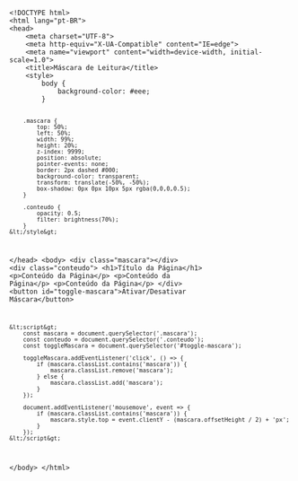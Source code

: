 <Code language='html'>
&lt;!DOCTYPE html&gt;
&lt;html lang="pt-BR"&gt;
&lt;head&gt;
    &lt;meta charset="UTF-8"&gt;
    &lt;meta http-equiv="X-UA-Compatible" content="IE=edge"&gt;
    &lt;meta name="viewport" content="width=device-width, initial-scale=1.0"&gt;
    &lt;title&gt;Máscara de Leitura&lt;/title&gt;
    &lt;style&gt;
        body {
            background-color: #eee;
        }

        .mascara {
            top: 50%;
            left: 50%;
            width: 99%;
            height: 20%;
            z-index: 9999;
            position: absolute;
            pointer-events: none;
            border: 2px dashed #000;
            background-color: transparent;
            transform: translate(-50%, -50%);
            box-shadow: 0px 0px 10px 5px rgba(0,0,0,0.5);
        }

        .conteudo {
            opacity: 0.5;
            filter: brightness(70%);
        }
    &lt;/style&gt;
&lt;/head&gt;
&lt;body&gt;
    &lt;div class="mascara"&gt;&lt;/div&gt;
    &lt;div class="conteudo"&gt;
        &lt;h1&gt;Título da Página&lt;/h1&gt;
        &lt;p&gt;Conteúdo da Página&lt;/p&gt;
        &lt;p&gt;Conteúdo da Página&lt;/p&gt;
        &lt;p&gt;Conteúdo da Página&lt;/p&gt;
    &lt;/div&gt;
    &lt;button id="toggle-mascara"&gt;Ativar/Desativar Máscara&lt;/button&gt;

    &lt;script&gt;
        const mascara = document.querySelector('.mascara');
        const conteudo = document.querySelector('.conteudo');
        const toggleMascara = document.querySelector('#toggle-mascara');

        toggleMascara.addEventListener('click', () => {
            if (mascara.classList.contains('mascara')) {
                mascara.classList.remove('mascara');
            } else {
                mascara.classList.add('mascara');
            }
        });

        document.addEventListener('mousemove', event => {
            if (mascara.classList.contains('mascara')) {
                mascara.style.top = event.clientY - (mascara.offsetHeight / 2) + 'px';
            }
        });
    &lt;/script&gt;
&lt;/body&gt;
&lt;/html&gt;
</Code>